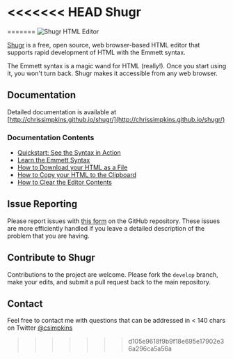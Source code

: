 <<<<<<< HEAD
Shugr
=====
=======
<img src="http://chrissimpkins.github.io/shugr/images/shugr-title.png" alt="Shugr HTML Editor">

[Shugr](http://shu.gr) is a free, open source, web browser-based HTML editor that supports rapid development of HTML with the Emmett syntax.

The Emmett syntax is a magic wand for HTML (really!). Once you start using it, you won't turn back.  Shugr makes it accessible from any web browser.

## Documentation
Detailed documentation is available at [http://chrissimpkins.github.io/shugr/](http://chrissimpkins.github.io/shugr/)

### Documentation Contents
 - [Quickstart: See the Syntax in Action](http://chrissimpkins.github.io/shugr/#syntax-example)
 - [Learn the Emmett Syntax](http://chrissimpkins.github.io/shugr/#learn-more)
 - [How to Download your HTML as a File](http://chrissimpkins.github.io/shugr/#how-to-download)
 - [How to Copy your HTML to the Clipboard](http://chrissimpkins.github.io/shugr/#how-to-copy)
 - [How to Clear the Editor Contents](http://chrissimpkins.github.io/shugr/#how-to-clear)

## Issue Reporting

Please report issues with [this form](https://github.com/chrissimpkins/shugr/issues/new) on the GitHub repository.  These issues are more efficiently handled if you leave a detailed description of the problem that you are having.

## Contribute to Shugr

Contributions to the project are welcome.  Please fork the `develop` branch, make your edits, and submit a pull request back to the main repository.

## Contact

Feel free to contact me with questions that can be addressed in < 140 chars on Twitter [@csimpkins](http://twitter.com/csimpkins)
>>>>>>> d105e9618f9b9f18e695e17902e36a296ca5a56a
